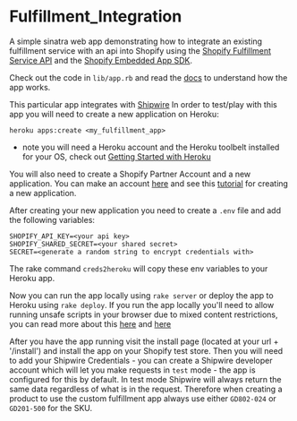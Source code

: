 Fulfillment_Integration
=======================

A simple sinatra web app demonstrating how to integrate an existing fulfillment service with an api into Shopify using the [Shopify Fulfillment Service API](http://docs.shopify.com/api/fulfillmentservice) and the [Shopify Embedded App SDK](http://docs.shopify.com/embedded-app-sdk).

Check out the code in `lib/app.rb` and read the [docs](http://docs.shopify.com/api/fulfillmentservice) to understand how the app works.

This particular app integrates with [Shipwire](http://www.shipwire.com/) In order to test/play with this app you will need to create a new application on Heroku:

```
heroku apps:create <my_fulfillment_app>
```

* note you will need a Heroku account and the Heroku toolbelt installed for your OS, check out [Getting Started with Heroku](https://devcenter.heroku.com/articles/quickstart)

You will also need to create a Shopify Partner Account and a new application. You can make an account [here](http://www.shopify.ca/partners) and see this [tutorial](http://docs.shopify.com/api/the-basics/getting-started) for creating a new application.

After creating your new application you need to create a `.env` file and add the following variables:

```
SHOPIFY_API_KEY=<your api key>
SHOPIFY_SHARED_SECRET=<your shared secret>
SECRET=<generate a random string to encrypt credentials with>
```

The rake command `creds2heroku` will copy these env variables to your Heroku app.

Now you can run the app locally using `rake server` or deploy the app to Heroku using `rake deploy`. If you run the app locally you'll need to allow running unsafe scripts in your browser due to mixed content restrictions, you can read more about this [here](http://docs.shopify.com/embedded-app-sdk/getting-started) and [here](https://developer.mozilla.org/en-US/docs/Security/MixedContent)

After you have the app running visit the install page (located at your url + '/install') and install the app on your Shopify test store. Then you will need to add your Shipwire Credentials - you can create a Shipwire developer account which will let you make requests in `test` mode - the app is configured for this by default. In test mode Shipwire will always return the same data regardless of what is in the request. Therefore when creating a product to use the custom fulfillment app always use either `GD802-024` or `GD201-500` for the SKU.
